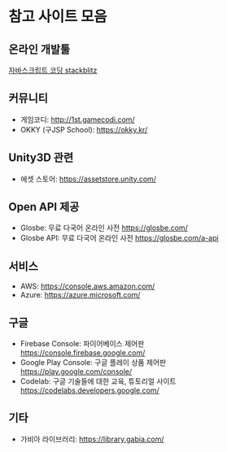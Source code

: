 # 참고 사이트 모음

## 온라인 개발툴

[자바스크립트 코딩 stackblitz](https://stackblitz.com/)

## 커뮤니티

- 게임코디: <http://1st.gamecodi.com/>
- OKKY (구JSP School): <https://okky.kr/>

## Unity3D 관련

- 에셋 스토어: <https://assetstore.unity.com/>

## Open API 제공

- Glosbe: 무료 다국어 온라인 사전 <https://glosbe.com/>
- Glosbe API: 무료 다국어 온라인 사전 <https://glosbe.com/a-api>

## 서비스

- AWS: <https://console.aws.amazon.com/>
- Azure: <https://azure.microsoft.com/>

## 구글

- Firebase Console: 파이어베이스 제어판 <https://console.firebase.google.com/>
- Google Play Console: 구글 플레이 상품 제어판 <https://play.google.com/console/>
- Codelab: 구글 기술들에 대한 교육, 튜토리얼 사이트 <https://codelabs.developers.google.com/>

## 기타

- 가비아 라이브러리: <https://library.gabia.com/>
